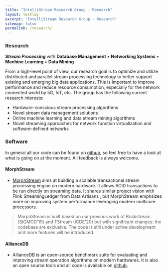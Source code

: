 ```yaml
---
title: "IntelliStream Research Group - Research"
layout: textlay
excerpt: "IntelliStream Research Group - Research"
sitemap: false
permalink: /research/
---
```


### Research
***Stream Processing*** with 
	**Database Management** • **Networking Systems** • **Machine Learning** • **Data Mining** 

From a high-level point of view, our research goal is to optimize and utilize distributed and parallel stream processing technology to better support existing and emerging big data applications. This is important to improve performance and reduce resource consumption, especially for the network connected world
by 5G, IoT, etc. The group has the following current research interests:

- Hardware-conscious stream processing algorithms
- Novel stream data management solutions
- Online machine learning and data stream mining algorithms
- Novel streaming approaches for network function virtualization and software-defined networks

### Software
In general all our code can be found on [github](https://github.com/intellistream/), so feel free to have a look at what is going on at the moment. All feedback is always welcome. 

<!---![]({{ site.url }}{{ site.baseurl }}/images/research/MorphStream_Logo.bmp){: style="width: 80px; float: left; border: 10px"}-->

#### MorphStream
- [MorphStream](https://github.com/intellistream/MorphStream) aims at building a scalable transactional stream processing engine on modern hardware. It allows ACID transactions to be run directly on streaming data. It shares similar project vision with Flink StreamingLedger from Data Artisans , but MorphStream emphsizes more on improving system performance leveraging modern multicore processors. 

> MorphStream is built based on our previous work of Briskstream (SIGMOD'19) and TStream (ICDE'20) but with significant changes: the codebase are exclusive. The code is still under active development and more features will be introduced. 

<!---[]({{ site.url }}{{ site.baseurl }}/images/research/AllianceDB_Logo.bmp){: style="width: 100px; float: left; border: 10px"}-->

#### AllianceDB
- AllianceDB is an open-source benchmark suite for evaluating and improving stream operation algorithms on modern hardwares.
It is also an open source tools and all code is available on [github](https://github.com/intellistream/AllianceDB). 










